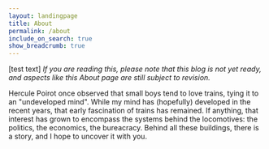 ```yaml
---
layout: landingpage
title: About
permalink: /about
include_on_search: true
show_breadcrumb: true
---
```


[test text]
*If you are reading this, please note that this blog is not yet ready, and aspects like this About page are still subject to revision.*

Hercule Poirot once observed that small boys tend to love trains, tying it to an "undeveloped mind". While my mind has (hopefully) developed in the recent years, that early fascination of trains has remained. If anything, that interest has grown to encompass the systems behind the locomotives: the politics, the economics, the bureacracy. Behind all these buildings, there is a story, and I hope to uncover it with you.
